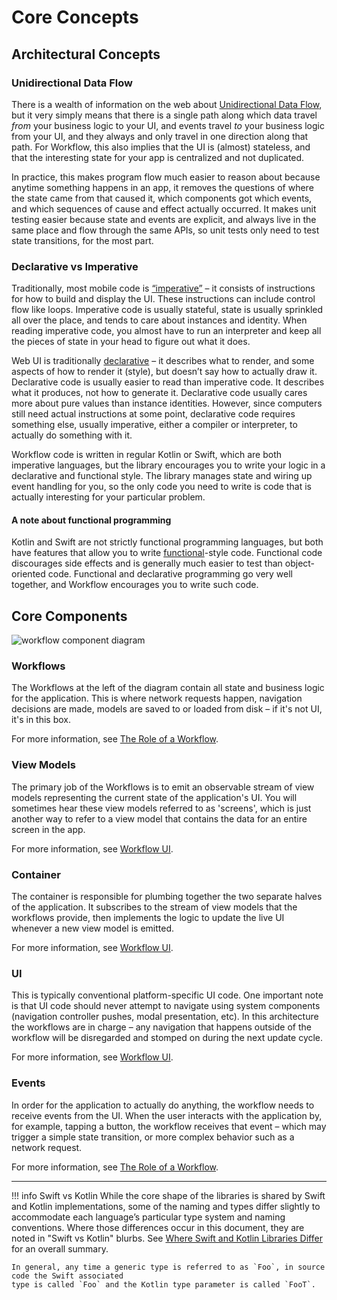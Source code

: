 # Core Concepts

## Architectural Concepts

### Unidirectional Data Flow

There is a wealth of information on the web about [Unidirectional Data Flow](https://www.google.com/search?q=unidirectional+data+flow),
but it very simply means that there is a single path along which data travel _from_ your business
logic to your UI, and events travel _to_ your business logic from your UI, and they always and only
travel in one direction along that path. For Workflow, this also implies that the UI is (almost)
stateless, and that the interesting state for your app is centralized and not duplicated.

In practice, this makes program flow much easier to reason about because anytime something happens
in an app, it removes the questions of where the state came from that caused it, which components
got which events, and which sequences of cause and effect actually occurred. It makes unit testing
easier because state and events are explicit, and always live in the same place and flow through the
same APIs, so unit tests only need to test state transitions, for the most part.

### Declarative vs Imperative

Traditionally, most mobile code is [“imperative”](https://en.wikipedia.org/wiki/Imperative_programming)
– it consists of instructions for how to build and display the UI. These instructions can include
control flow like loops. Imperative code is usually stateful, state is usually sprinkled all over
the place, and tends to care about instances and identity. When reading imperative code, you almost
have to run an interpreter and keep all the pieces of state in your head to figure out what it does.

Web UI is traditionally [declarative](https://en.wikipedia.org/wiki/Declarative_programming) – it
describes what to render, and some aspects of how to render it (style), but doesn’t say how to
actually draw it. Declarative code is usually easier to read than imperative code. It
describes what it produces, not how to generate it. Declarative code usually cares more about pure
values than instance identities. However, since computers still need actual instructions at some
point, declarative code requires something else, usually imperative, either a compiler or
interpreter, to actually do something with it.

Workflow code is written in regular Kotlin or Swift, which are both imperative languages, but the
library encourages you to write your logic in a declarative and functional style. The library
manages state and wiring up event handling for you, so the only code you need to write is code that
is actually interesting for your particular problem.

#### A note about functional programming

Kotlin and Swift are not strictly functional programming languages, but both have features that
allow you to write [functional](https://en.wikipedia.org/wiki/Functional_programming)-style code.
Functional code discourages side effects and is generally much easier to test than object-oriented
code. Functional and declarative programming go very well together, and Workflow encourages you to
write such code.

## Core Components

![workflow component diagram](../images/workflow_components_diagram.png)

### Workflows

The Workflows at the left of the diagram contain all state and business logic for the application.
This is where network requests happen, navigation decisions are made, models are saved to or loaded
from disk – if it's not UI, it's in this box.

For more information, see [The Role of a Workflow].

### View Models

The primary job of the Workflows is to emit an observable stream of view models representing the
current state of the application's UI. You will sometimes hear these view models referred to as
'screens', which is just another way to refer to a view model that contains the data for an entire
screen in the app.

For more information, see [Workflow UI].

### Container

The container is responsible for plumbing together the two separate halves of the application. It
subscribes to the stream of view models that the workflows provide, then implements the logic to
update the live UI whenever a new view model is emitted.

For more information, see [Workflow UI].

### UI

This is typically conventional platform-specific UI code. One important note is that UI code should
never attempt to navigate using system components (navigation controller pushes, modal presentation,
etc). In this architecture the workflows are in charge – any navigation that happens outside of the
workflow will be disregarded and stomped on during the next update cycle.

For more information, see [Workflow UI].

### Events

In order for the application to actually do anything, the workflow needs to receive events from the
UI. When the user interacts with the application by, for example, tapping a button, the workflow
receives that event – which may trigger a simple state transition, or more complex behavior such as
a network request.

For more information, see [The Role of a Workflow].

---

!!! info Swift vs Kotlin
    While the core shape of the libraries is shared by Swift and Kotlin implementations, some of the
    naming and types differ slightly to accommodate each language’s particular type system and
    naming conventions. Where those differences occur in this document, they are noted in "Swift vs
    Kotlin" blurbs. See [Where Swift and Kotlin Libraries Differ](4_where_swift_and_kotlin_libraries_differ.md)
    for an overall summary.

    In general, any time a generic type is referred to as `Foo`, in source code the Swift associated
    type is called `Foo` and the Kotlin type parameter is called `FooT`.

[The Role of a Workflow]: core-workflow.md
[Workflow UI]: ui-concepts.md